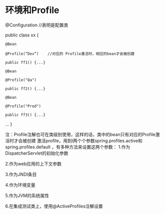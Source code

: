 环境和Profile
==================
@Configuration      //表明是配置类

public class xx {

    @Bean 
    
    @Profile(“Dev”)    //对应的 Profile激活时，相应的bean才会被创建
    
    public ff1() {...}
    
    @Bean 
    
    @Profile("Qa")  
    
    public ff2() {...}
    
    @Bean 
    
    @Profile("Prod") 
    
    public ff3() {...}
    
... }

注：Profile注解也可在类级别使用，这样的话，类中的bean只有对应的Profile激活时才会被创建
          激活profile，用到l两个个参数spring.profiles.active和spring.profiles.default ，有多种方法来设置这两个参数：
1.作为DispatcherServlet的初始化参数

2.作为web应用的上下文参数

3.作为JNDI条目

4.作为环境变量

5.作为JVM的系统属性

6.在集成测试类上，使用@ActiveProfiles注解设置
